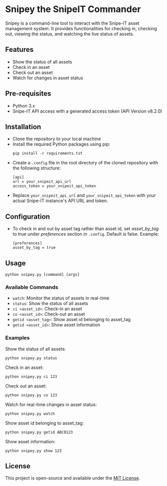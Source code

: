 # Snipey the SnipeIT Commander

Snipey is a command-line tool to interact with the Snipe-IT asset management system. It provides functionalities for checking in, checking out, viewing the status, and watching the live status of assets.

## Features

- Show the status of all assets
- Check in an asset
- Check out an asset
- Watch for changes in asset status

## Pre-requisites 

- Python 3.x
- Snipe-IT API access with a generated access token (API Version v8.2.0)


## Installation

- Clone the repository to your local machine
- Install the required Python packages using pip:
  ```
  pip install -r requirements.txt
  ```
- Create a `.config` file in the root directory of the cloned repository with the following structure:
  ```
  [api]
  url = your_snipeit_api_url
  access_token = your_snipeit_api_token
  ```
- Replace `your_snipeit_api_url` and `your_snipeit_api_token` with your actual Snipe-IT instance's API URL and token.

## Configuration

- To check in and out by asset tag rather than asset id, set *asset_by_tag* to true under *preferences* section in `.config`. Default is false. Example:
  ```
  [preferences]
  asset_by_tag = true
  ```

## Usage

```
python snipey.py [command] [args]
```

### Available Commands

- `watch`: Monitor the status of assets in real-time
- `status`: Show the status of all assets
- `ci <asset_id>`: Check-in an asset
- `co <asset_id>`: Check-out an asset
- `getid <asset_tag>`: Show asset id belonging to asset_tag
- `getid <asset_id>`: Show asset information

### Examples

Show the status of all assets:
```
python snipey.py status
```

Check in an asset:
```
python snipey.py ci 123
```

Check out an asset:
```
python snipey.py co 123
```

Watch for real-time changes in asset status:
```
python snipey.py watch
```

Show asset id belonging to asset_tag:
```
python snipey.py getid ABC0123
```

Show asset information:
```
python snipey.py show 123
```

## License

This project is open-source and available under the [MIT License](LICENSE).

